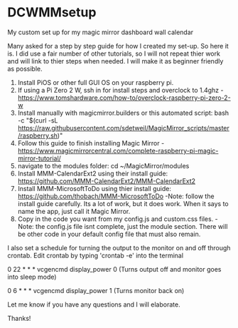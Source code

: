 # DCWMMsetup
My custom set up for my magic mirror dashboard wall calendar

Many asked for a step by step guide for how I created my set-up. So here it is. I did use a fair number of other tutorials, so I will not repeat thier work and will link to thier steps when needed. I will make it as beginner friendly as possible.

1) Install PiOS or other full GUI OS on your raspberry pi.
2) If using a Pi Zero 2 W, ssh in for install steps and overclock to 1.4ghz - https://www.tomshardware.com/how-to/overclock-raspberry-pi-zero-2-w
3) Install manually with magicmirror.builders or this automated script: bash -c "$(curl -sL https://raw.githubusercontent.com/sdetweil/MagicMirror_scripts/master/raspberry.sh)"
4) Follow this guide to finish installing Magic Mirror - https://www.magicmirrorcentral.com/complete-raspberry-pi-magic-mirror-tutorial/
5) navigate to the modules folder: cd ~/MagicMirror/modules
6) Install MMM-CalendarExt2 using their install guide: https://github.com/MMM-CalendarExt2/MMM-CalendarExt2
7) Install MMM-MicrosoftToDo using thier install guide: https://github.com/thobach/MMM-MicrosoftToDo
    -Note: follow the install guide carefully. Its a lot of work, but it does work. When it says to name the app, just call it Magic Mirror.
8) Copy in the code you want from my config.js and custom.css files.
    -Note: the config.js file isnt complete, just the module section. There will be other code in your default config file that must also remain.
    
I also set a schedule for turning the output to the monitor on and off through crontab. Edit crontab by typing 'crontab -e' into the terminal

0 22 * * * vcgencmd display_power 0  (Turns output off and monitor goes into sleep mode)

0 6 * * *  vcgencmd display_power 1  (Turns monitor back on)
    
Let me know if you have any questions and I will elaborate.

Thanks!
